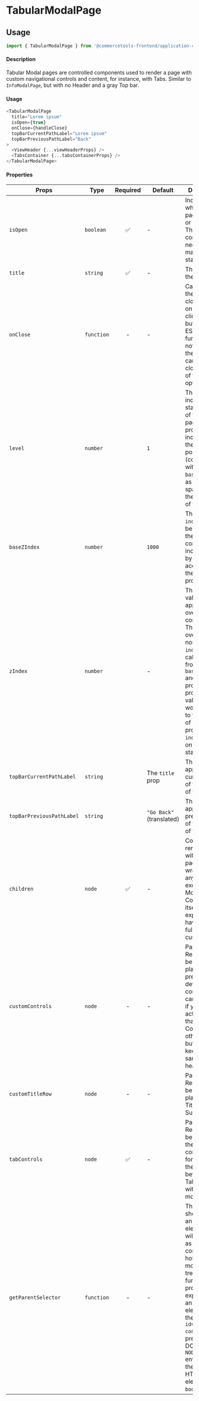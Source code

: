 # TabularModalPage

## Usage

```js
import { TabularModalPage } from '@commercetools-frontend/application-components';
```

#### Description

Tabular Modal pages are controlled components used to render a page with custom navigational controls and content, for instance, with Tabs. Similar to `InfoModalPage`, but with no Header and a gray Top bar.

#### Usage

```js
<TabularModalPage
  title="Lorem ipsum"
  isOpen={true}
  onClose={handleClose}
  topBarCurrentPathLabel="Lorem ipsum"
  topBarPreviousPathLabel="Back"
>
  <ViewHeader {...viewHeaderProps} />
  <TabsContainer {...tabsContainerProps} />
</TabularModalPage>
```

#### Properties

| Props                     | Type       | Required | Default                  | Description                                                                                                                                                                                                                                                                                                 |
| ------------------------- | ---------- | :------: | ------------------------ | ----------------------------------------------------------------------------------------------------------------------------------------------------------------------------------------------------------------------------------------------------------------------------------------------------------- |
| `isOpen`                  | `boolean`  |    ✅    | -                        | Indicates whether the page is open or closed. The parent component needs to manage this state.                                                                                                                                                                                                              |
| `title`                   | `string`   |    ✅    | -                        | The title of the page.                                                                                                                                                                                                                                                                                      |
| `onClose`                 | `function` |    -     | -                        | Called when the page closes (click on overlay, click on close button, press ESC). If the function is not provided, the page cannot be closed by any of the listed options.                                                                                                                                  |
| `level`                   | `number`   |          | `1`                      | The level indicates the stack position of the modal page, progressivelly increasing the `z-index` position (combined with the `baseZIndex`) as well as the spacing from the left side of the page.                                                                                                          |
| `baseZIndex`              | `number`   |          | `1000`                   | The base `z-index` value to be applied to the overlay container, incremented by `1` according to the `level` prop.                                                                                                                                                                                          |
| `zIndex`                  | `number`   |          | -                        | The `z-index` value to be applied to the overlay container. This value overrides the normal `z-index` value calculated from the `baseZIndex` and `level` props. If you provide this value, you would need to take care of providing a proper `z-index` based on the stacked level.                          |
| `topBarCurrentPathLabel`  | `string`   |          | The `title` prop         | The label to appear as the current path of the top bar of the modal                                                                                                                                                                                                                                         |
| `topBarPreviousPathLabel` | `string`   |          | `"Go Back"` (translated) | The label to appear as the previous path of the top bar of the modal                                                                                                                                                                                                                                        |
| `children`                | `node`     |    ✅    | -                        | Content rendered within the page. It isn't wrapped by anything except the Modal Container itself, so its expected to have its style fully customized.                                                                                                                                                       |
| `customControls`          | `node`     |    -     | -                        | Pass a React.node to be used in place of the pre-determined controls. This can be useful if you need actions other than Cancel & Confirm, or other types of buttons, while keeping the same modal header layout                                                                                             |
| `customTitleRow`          | `node`     |    -     | -                        | Pass a React.node to be used in place of the Title and Subtitle row.                                                                                                                                                                                                                                        |
| `tabControls`             | `node`     |    ✅    | -                        | Pass a React.node to be used as the Tabs component for controling the navigation between the Tab contents within the modal.                                                                                                                                                                                 |
| `getParentSelector`       | `function` |    -     | -                        | The function should return an HTML element that will be used as the parent container to hold the modal DOM tree. If no function is provided, it's expected that an HTML element with the `id="parent-container"` is present in the DOM. In `NODE_ENV=test` environment, the default HTML element is `body`. |
